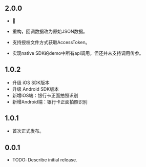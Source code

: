 ## 2.0.0

- 🎑

- 重构，回调数据改为原始JSON数据。
- 支持授权文件方式获取AccessToken。
- 实现native SDK的demo中所有api调用，但还并未支持调用传参。

## 1.0.2

* 升级 iOS SDK版本
* 升级 Android SDK版本
* 新增iOS端：银行卡正面拍照识别
* 新增Android端：银行卡正面拍照识别

## 1.0.1

* 首次正式发布。


## 0.0.1

* TODO: Describe initial release.
